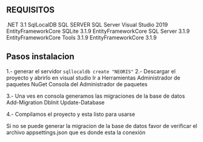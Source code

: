 ## REQUISITOS

.NET 3.1
SqlLocalDB SQL SERVER
SQL Server
Visual Studio 2019
EntityFrameworkCore SQLite 3.1.9
EntityFrameworkCore SQL Server 3.1.9
EntityFrameworkCore Tools 3.1.9
EntityFrameworkCore 3.1.9

## Pasos instalacion

1.- generar el servidor `sqllocaldb create "NEORIS"`
2.- Descargar el proyecto y abrirlo en visual studio
    Ir a Herramientas
    Administrador de paquetes NuGet
    Consola del Administrador de paquetes
    
3.-  Una ves en consola generamos las migraciones de la base de datos 
      Add-Migration DbInit
      Update-Database

4.- Compilamos el proyecto y esta listo para usarse

Si no se puede generar la migracion de la base de datos favor de verificar el archivo appsettings.json que es donde esta la conexión
